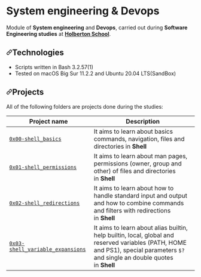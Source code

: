 <h1 dir="auto">System engineering &amp; Devops</h1>
<p dir="auto">Module of&nbsp;<strong>System engineering</strong> and&nbsp;<strong>Devops</strong>, carried out during&nbsp;<strong>Software Engineering studies</strong> at&nbsp;<strong><a href="https://www.holbertonschool.com/" rel="nofollow">Holberton School</a></strong>.</p>
<h2 dir="auto"><a href="https://github.com/luischaparroc/holberton-system_engineering-devops#technologies"><svg version="1.1" width="16" height="16">
            <path fill-rule="evenodd" d="M7.775 3.275a.75.75 0 001.06 1.06l1.25-1.25a2 2 0 112.83 2.83l-2.5 2.5a2 2 0 01-2.83 0 .75.75 0 00-1.06 1.06 3.5 3.5 0 004.95 0l2.5-2.5a3.5 3.5 0 00-4.95-4.95l-1.25 1.25zm-4.69 9.64a2 2 0 010-2.83l2.5-2.5a2 2 0 012.83 0 .75.75 0 001.06-1.06 3.5 3.5 0 00-4.95 0l-2.5 2.5a3.5 3.5 0 004.95 4.95l1.25-1.25a.75.75 0 00-1.06-1.06l-1.25 1.25a2 2 0 01-2.83 0z"></path>
        </svg></a>Technologies</h2>
<ul dir="auto">
    <li>Scripts written in Bash 3.2.57(1)</li>
    <li>Tested on macOS Big Sur 11.2.2 and Ubuntu 20.04 LTS(SandBox)</li>
    <!-- <li>Puppet 3.8</li> -->
</ul>
<h2 dir="auto"><a href="https://github.com/luischaparroc/holberton-system_engineering-devops#projects"><svg version="1.1" width="16" height="16">
            <path fill-rule="evenodd" d="M7.775 3.275a.75.75 0 001.06 1.06l1.25-1.25a2 2 0 112.83 2.83l-2.5 2.5a2 2 0 01-2.83 0 .75.75 0 00-1.06 1.06 3.5 3.5 0 004.95 0l2.5-2.5a3.5 3.5 0 00-4.95-4.95l-1.25 1.25zm-4.69 9.64a2 2 0 010-2.83l2.5-2.5a2 2 0 012.83 0 .75.75 0 001.06-1.06 3.5 3.5 0 00-4.95 0l-2.5 2.5a3.5 3.5 0 004.95 4.95l1.25-1.25a.75.75 0 00-1.06-1.06l-1.25 1.25a2 2 0 01-2.83 0z"></path>
        </svg></a>Projects</h2>
<p dir="auto">All of the following folders are projects done during the studies:</p>
<table>
    <thead>
        <tr>
            <th>Project name</th>
            <th>Description</th>
        </tr>
    </thead>
    <tbody>
        <tr>
            <td><a href="https://github.com/SebastianBlandon/holberton-system_engineering-devops/tree/main/0x00-shell_basics"><code>0x00-shell_basics</code></a></td>
            <td>It aims to learn about basics commands, navigation, files and directories in&nbsp;<strong>Shell</strong></td>
        </tr>
        <tr>
            <td><a href="https://github.com/SebastianBlandon/holberton-system_engineering-devops/tree/main/0x01-shell_permissions"><code>0x01-shell_permissions</code></a></td>
            <td>It aims to learn about man pages, permissions (owner, group and other) of files and directories in&nbsp;<strong>Shell</strong></td>
        </tr>
        <tr>
            <td><a href="https://github.com/SebastianBlandon/holberton-system_engineering-devops/tree/main/0x02-shell_redirections"><code>0x02-shell_redirections</code></a></td>
            <td>It aims to learn about how to handle standard input and output and how to combine commands and filters with redirections in&nbsp;<strong>Shell</strong></td>
        </tr>
        <tr>
            <td><a href="https://github.com/SebastianBlandon/holberton-system_engineering-devops/tree/main/0x03-shell_variables_expansions"><code>0x03-shell_variable_expansions</code></a></td>
            <td>It aims to learn about alias builtin, help builtin, local, global and reserved variables (PATH, HOME and PS1), special parameters&nbsp;<code>$?</code> and single an double quotes in&nbsp;<strong>Shell</strong></td>
        </tr>
        <!--
        <tr>
            <td><a href="https://github.com/SebastianBlandon/holberton-system_engineering-devops/tree/main/0x04-loops_conditions_and_parsing"><code>0x04-loops_conditions_and_parsing</code></a></td>
            <td>It aims to learn about loops (<code>while</code>,&nbsp;<code>until</code> and&nbsp;<code>for</code>), condition statements (<code>if</code>,&nbsp;<code>else</code>,&nbsp;<code>elif</code> and&nbsp;<code>case</code>), shebangs and how to create SSH keys with&nbsp;<strong>Bash</strong></td>
        </tr>
        <tr>
            <td><a href="https://github.com/SebastianBlandon/holberton-system_engineering-devops/tree/main/0x05-processes_and_signals"><code>0x05-processes_and_signals</code></a></td>
            <td>It aims to learn about PID, processes and commands that handles them (<code>ps</code>,&nbsp;<code>pgrep</code>,&nbsp;<code>pkill</code>,&nbsp;<code>kill</code>, etc) in&nbsp;<strong>Bash</strong></td>
        </tr>
        <tr>
            <td><a href="https://github.com/SebastianBlandon/holberton-system_engineering-devops/tree/main/0x06-regular_expressions/README.md"><code>0x06-regular_expressions</code></a></td>
            <td>It aims to learn about how to build a regular expression</td>
        </tr>
        <tr>
            <td><a href="https://github.com/luischaparroc/holberton-system_engineering-devops/edit/master/0x07-networking_basics/README.md"><code>0x07-networking_basics</code></a></td>
            <td>It aims to learn about what is an OSI model, LAN, WAN, IP address, localhost, subnet and TCP/UDP</td>
        </tr>
        <tr>
            <td><a href="https://github.com/luischaparroc/holberton-system_engineering-devops/edit/master/0x08-networking_basics_2/README.md"><code>0x08-networking_basics_2</code></a></td>
            <td>It aims to learn about what is localhost/127.0.0.1, what is 0.0.0.0, what is&nbsp;<code>/etc/hosts</code> and how to display the machine&apos;s active network interfaces</td>
        </tr>
        <tr>
            <td><a href="https://github.com/luischaparroc/holberton-system_engineering-devops/edit/master/0x09-web_infrastructure_design/README.md"><code>0x09-web_infrastructure_design</code></a></td>
            <td>It aims to learn about how to design a Web Infrastructure</td>
        </tr>
        <tr>
            <td><a href="https://github.com/luischaparroc/holberton-system_engineering-devops/edit/master/0x0A-configuration_management/README.md"><code>0x0A-configuration_management</code></a></td>
            <td>It aims to learn about server configuration management using&nbsp;<strong>Puppet</strong></td>
        </tr>
        <tr>
            <td><a href="https://github.com/luischaparroc/holberton-system_engineering-devops/edit/master/0x0B-ssh/README.md"><code>0x0B-ssh</code></a></td>
            <td>It aims to learn about what is a SSH, how to create an SSH RSA key pair and how to connect to a remote host using SSH</td>
        </tr>
        <tr>
            <td><a href="https://github.com/luischaparroc/holberton-system_engineering-devops/edit/master/0x0C-web_server/README.md"><code>0x0C-web_server</code></a></td>
            <td>It aims to learn about the roles of web servers and their processes (parent and child), and DNS roles</td>
        </tr>
        <tr>
            <td><a href="https://github.com/luischaparroc/holberton-system_engineering-devops/tree/master/0x0D-web_stack_debugging_0"><code>0x0D-web_stack_debugging_0</code></a></td>
            <td>It aims to learn about how to debug a webstack</td>
        </tr>
        -->
    </tbody>
</table>